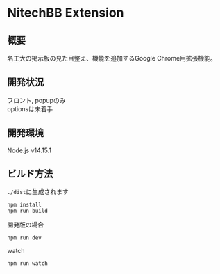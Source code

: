 # NitechBB Extension

## 概要

名工大の掲示板の見た目整え、機能を追加するGoogle Chrome用拡張機能。

## 開発状況
フロント, popupのみ  
optionsは未着手

## 開発環境

Node.js v14.15.1

## ビルド方法

`./dist`に生成されます

```
npm install
npm run build
```

開発版の場合

```
npm run dev
```

watch

```
npm run watch
```
